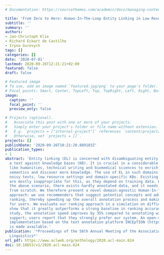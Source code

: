 ```yaml
---
# Documentation: https://sourcethemes.com/academic/docs/managing-content/

title: 'From Zero to Hero: Human-In-The-Loop Entity Linking in Low Resource Domains'
subtitle: ''
summary: ''
authors:
- Jan-Christoph Klie
- Richard Eckart de Castilho
- Iryna Gurevych
tags: []
categories: []
date: '2020-07-01'
lastmod: 2020-09-26T12:21:21+02:00
featured: false
draft: false

# Featured image
# To use, add an image named `featured.jpg/png` to your page's folder.
# Focal points: Smart, Center, TopLeft, Top, TopRight, Left, Right, BottomLeft, Bottom, BottomRight.
image:
  caption: ''
  focal_point: ''
  preview_only: false

# Projects (optional).
#   Associate this post with one or more of your projects.
#   Simply enter your project's folder or file name without extension.
#   E.g. `projects = ["internal-project"]` references `content/project/deep-learning/index.md`.
#   Otherwise, set `projects = []`.
projects: []
publishDate: '2020-09-26T10:21:20.889103Z'
publication_types:
- 1
abstract: 'Entity linking (EL) is concerned with disambiguating entity mentions in
  a text against knowledge bases (KB). It is crucial in a considerable number of fields
  like humanities, technical writing and biomedical sciences to enrich texts with
  semantics and discover more knowledge. The use of EL in such domains requires handling
  noisy texts, low resource settings and domain-specific KBs. Existing approaches
  are mostly inappropriate for this, as they depend on training data. However, in
  the above scenario, there exists hardly annotated data, and it needs to be created
  from scratch. We therefore present a novel domain-agnostic Human-In-The-Loop annotation
  approach: we use recommenders that suggest potential concepts and adaptive candidate
  ranking, thereby speeding up the overall annotation process and making it less tedious
  for users. We evaluate our ranking approach in a simulation on difficult texts and
  show that it greatly outperforms a strong baseline in ranking accuracy. In a user
  study, the annotation speed improves by 35% compared to annotating without interactive
  support; users report that they strongly prefer our system. An open-source and ready-to-use
  implementation based on the text annotation platform INCEpTION (https://inception-project.github.io)
  is made available.'
publication: '*Proceedings of the 58th Annual Meeting of the Association for Computational
  Linguistics*'
url_pdf: https://www.aclweb.org/anthology/2020.acl-main.624
doi: 10.18653/v1/2020.acl-main.624
---
```

